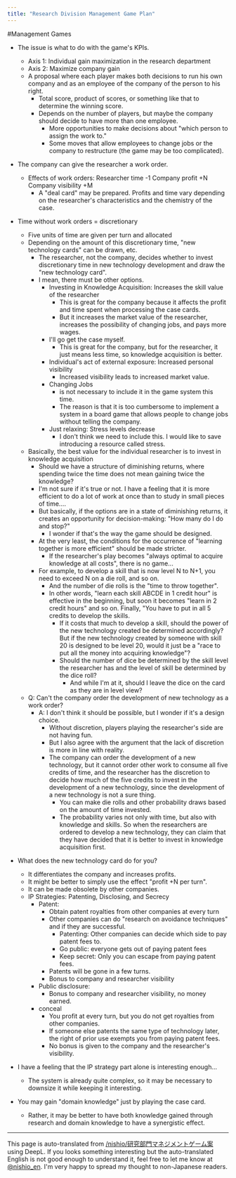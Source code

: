 ```yaml
---
title: "Research Division Management Game Plan"
---
```


#Management Games
- The issue is what to do with the game's KPIs.
    - Axis 1: Individual gain maximization in the research department
    - Axis 2: Maximize company gain
    - A proposal where each player makes both decisions to run his own company and as an employee of the company of the person to his right.
        - Total score, product of scores, or something like that to determine the winning score.
        - Depends on the number of players, but maybe the company should decide to have more than one employee.
            - More opportunities to make decisions about "which person to assign the work to."
            - Some moves that allow employees to change jobs or the company to restructure (the game may be too complicated).

- The company can give the researcher a work order.
    - Effects of work orders: Researcher time -1 Company profit +N Company visibility +M
        - A "deal card" may be prepared. Profits and time vary depending on the researcher's characteristics and the chemistry of the case.
- Time without work orders = discretionary
    - Five units of time are given per turn and allocated
    - Depending on the amount of this discretionary time, "new technology cards" can be drawn, etc.
        - The researcher, not the company, decides whether to invest discretionary time in new technology development and draw the "new technology card".
        - I mean, there must be other options.
            - Investing in Knowledge Acquisition: Increases the skill value of the researcher
                - This is great for the company because it affects the profit and time spent when processing the case cards.
                - But it increases the market value of the researcher, increases the possibility of changing jobs, and pays more wages.
            - I'll go get the case myself.
                - This is great for the company, but for the researcher, it just means less time, so knowledge acquisition is better.
            - Individual's act of external exposure: Increased personal visibility
                - Increased visibility leads to increased market value.
            - Changing Jobs
                - is not necessary to include it in the game system this time.
                - The reason is that it is too cumbersome to implement a system in a board game that allows people to change jobs without telling the company.
            - Just relaxing: Stress levels decrease
                - I don't think we need to include this. I would like to save introducing a resource called stress.
    - Basically, the best value for the individual researcher is to invest in knowledge acquisition
        - Should we have a structure of diminishing returns, where spending twice the time does not mean gaining twice the knowledge?
        - I'm not sure if it's true or not. I have a feeling that it is more efficient to do a lot of work at once than to study in small pieces of time....
        - But basically, if the options are in a state of diminishing returns, it creates an opportunity for decision-making: "How many do I do and stop?"
            - I wonder if that's the way the game should be designed.
        - At the very least, the conditions for the occurrence of "learning together is more efficient" should be made stricter.
            - If the researcher's play becomes "always optimal to acquire knowledge at all costs", there is no game...
        - For example, to develop a skill that is now level N to N+1, you need to exceed N on a die roll, and so on.
            - And the number of die rolls is the "time to throw together".
            - In other words, "learn each skill ABCDE in 1 credit hour" is effective in the beginning, but soon it becomes "learn in 2 credit hours" and so on. Finally, "You have to put in all 5 credits to develop the skills.
                - If it costs that much to develop a skill, should the power of the new technology created be determined accordingly? But if the new technology created by someone with skill 20 is designed to be level 20, would it just be a "race to put all the money into acquiring knowledge"?
                - Should the number of dice be determined by the skill level the researcher has and the level of skill be determined by the dice roll?
                    - And while I'm at it, should I leave the dice on the card as they are in level view?
    - Q: Can't the company order the development of new technology as a work order?
        - A: I don't think it should be possible, but I wonder if it's a design choice.
            - Without discretion, players playing the researcher's side are not having fun.
            - But I also agree with the argument that the lack of discretion is more in line with reality.
            - The company can order the development of a new technology, but it cannot order other work to consume all five credits of time, and the researcher has the discretion to decide how much of the five credits to invest in the development of a new technology, since the development of a new technology is not a sure thing.
                - You can make die rolls and other probability draws based on the amount of time invested.
                - The probability varies not only with time, but also with knowledge and skills. So when the researchers are ordered to develop a new technology, they can claim that they have decided that it is better to invest in knowledge acquisition first.

- What does the new technology card do for you?
    - It differentiates the company and increases profits.
    - It might be better to simply use the effect "profit +N per turn".
    - It can be made obsolete by other companies.
    - IP Strategies: Patenting, Disclosing, and Secrecy
        - Patent:
            - Obtain patent royalties from other companies at every turn
            - Other companies can do "research on avoidance techniques" and if they are successful.
                - Patenting: Other companies can decide which side to pay patent fees to.
                - Go public: everyone gets out of paying patent fees
                - Keep secret: Only you can escape from paying patent fees.
            - Patents will be gone in a few turns.
            - Bonus to company and researcher visibility
        - Public disclosure:
            - Bonus to company and researcher visibility, no money earned.
        - conceal
            - You profit at every turn, but you do not get royalties from other companies.
            - If someone else patents the same type of technology later, the right of prior use exempts you from paying patent fees.
            - No bonus is given to the company and the researcher's visibility.
- I have a feeling that the IP strategy part alone is interesting enough...
    - The system is already quite complex, so it may be necessary to downsize it while keeping it interesting.

- You may gain "domain knowledge" just by playing the case card.
    - Rather, it may be better to have both knowledge gained through research and domain knowledge to have a synergistic effect.

---
This page is auto-translated from [/nishio/研究部門マネジメントゲーム案](https://scrapbox.io/nishio/研究部門マネジメントゲーム案) using DeepL. If you looks something interesting but the auto-translated English is not good enough to understand it, feel free to let me know at [@nishio_en](https://twitter.com/nishio_en). I'm very happy to spread my thought to non-Japanese readers.